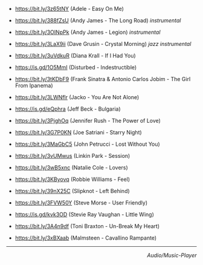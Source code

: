 
- <https://bit.ly/3z65tNY> (Adele - Easy On Me) 
- <https://bit.ly/388fZsU> (Andy James - The Long Road) _instrumental_
- <https://bit.ly/3OINpPk> (Andy James - Legion) _instrumental_

- <https://bit.ly/3LaX9ii> (Dave Grusin - Crystal Morning) _jazz instrumental_
- <https://bit.ly/3uVdkuR> (Diana Krall - If I Had You) 
- <https://is.gd/1O5MmI> (Disturbed - Indestructible) 



- https://bit.ly/3tKDbF9 (Frank Sinatra & Antonio Carlos Jobim - The Girl From Ipanema) 


- https://bit.ly/3LWNflr (Jacko - You Are Not Alone)  
- https://is.gd/eQphra (Jeff Beck - Bulgaria) 
- https://bit.ly/3PjghOq (Jennifer Rush - The Power of Love) 
- https://bit.ly/3G7P0KN (Joe Satriani - Starry Night) 
- https://bit.ly/3MaGbC5 (John Petrucci - Lost Without You)

- https://bit.ly/3vUMwus (Linkin Park - Session)

- https://bit.ly/3wB5xnc (Natalie Cole - Lovers) 
- https://bit.ly/3KByovq (Robbie Williams - Feel)
- https://bit.ly/39nX25C (Slipknot - Left Behind) 
- https://bit.ly/3FVW50Y (Steve Morse - User Friendly) 
- https://is.gd/kvk3OD (Stevie Ray Vaughan - Little Wing) 


- https://bit.ly/3A4n9df (Toni Braxton - Un-Break My Heart)


- https://bit.ly/3xBXaab (Malmsteen - Cavallino Rampante) 


<hr>
<div align="right"><i>Audio/Music-Player</i></div>
